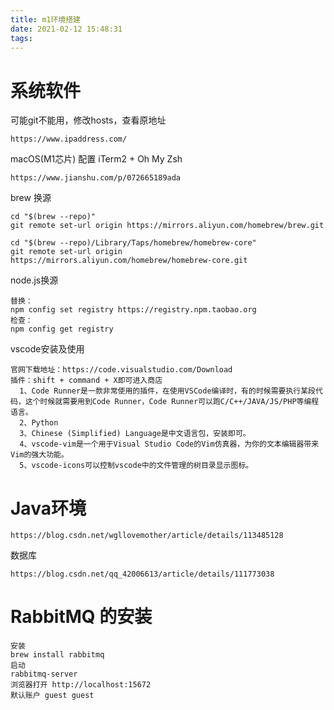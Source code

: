 ```yaml
---
title: m1环境搭建
date: 2021-02-12 15:48:31
tags:
---
```


# 系统软件

可能git不能用，修改hosts，查看原地址

```
https://www.ipaddress.com/
```

macOS(M1芯片) 配置 iTerm2 + Oh My Zsh

```
https://www.jianshu.com/p/072665189ada
```

brew 换源

```
cd "$(brew --repo)"
git remote set-url origin https://mirrors.aliyun.com/homebrew/brew.git

cd "$(brew --repo)/Library/Taps/homebrew/homebrew-core"
git remote set-url origin https://mirrors.aliyun.com/homebrew/homebrew-core.git
```

node.js换源

```
替换： 
npm config set registry https://registry.npm.taobao.org
检查：
npm config get registry
```

vscode安装及使用

```
官网下载地址：https://code.visualstudio.com/Download
插件：shift + command + X即可进入商店
  1、Code Runner是一款非常使用的插件，在使用VSCode编译时，有的时候需要执行某段代码，这个时候就需要用到Code Runner，Code Runner可以跑C/C++/JAVA/JS/PHP等编程语言。
  2、Python
  3、Chinese (Simplified) Language是中文语言包，安装即可。
  4、vscode-vim是一个用于Visual Studio Code的Vim仿真器，为你的文本编辑器带来Vim的强大功能。
  5、vscode-icons可以控制vscode中的文件管理的树目录显示图标。
```



# Java环境

```
https://blog.csdn.net/wgllovemother/article/details/113485128
```



数据库

```
https://blog.csdn.net/qq_42006613/article/details/111773038
```

# RabbitMQ 的安装

```
安装
brew install rabbitmq
启动
rabbitmq-server
浏览器打开 http://localhost:15672
默认账户 guest guest
```

